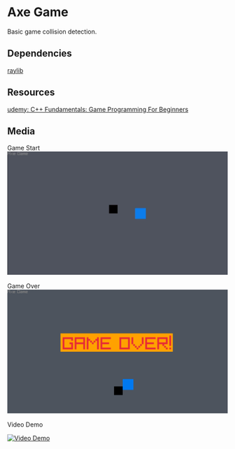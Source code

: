 # Axe Game
Basic game collision detection.

## Dependencies
[raylib](https://www.raylib.com/)

## Resources
[udemy: C++ Fundamentals: Game Programming For Beginners](https://www.udemy.com/course/cpp-fundamentals/)

## Media
Game Start
![Game Start](docs/graphics/axeGameStartGame.png)

Game Over
![Game Over](docs/graphics/axeGameGameOver.png)

Video Demo

[![Video Demo](https://img.youtube.com/vi/G0WSqLFCUjM/0.jpg)](https://www.youtube.com/watch?v=G0WSqLFCUjM)
